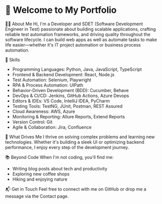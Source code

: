 # 👋 Welcome to My Portfolio

👨‍💻 About Me
Hi, I'm a Developer and SDET (Software Development Engineer in Test) passionate about building scalable applications, crafting reliable test automation frameworks, and driving quality throughout the software lifecycle. I can build web apps as well as automate tasks to make life easier—whether it's IT project automation or business process automation.

🧠 Skills
- Programming Languages: Python, Java, JavaScript, TypeScript
- Frontend & Backend Development: React, Node.js
- Test Automation: Selenium, Playwright
- RPA & Process Automation: UIPath
- Behavior-Driven Development (BDD): Cucumber, Behave
- DevOps & CI/CD: Jenkins, GitHub Actions, Azure Devops
- Editors & IDEs: VS Code, IntelliJ IDEA, PyCharm
- Testing Tools: TestNG, JUnit, Postman, REST Assured
- Cloud Awareness: AWS, Azure
- Monitoring & Reporting: Allure Reports, Extend Reports
- Version Control: Git
- Agile & Collaboration: Jira, Confluence

🧠 What Drives Me
I thrive on solving complex problems and learning new technologies. Whether it's building a sleek UI or optimizing backend performance, I enjoy every step of the development journey.

📚 Beyond Code
When I'm not coding, you'll find me:
- Writing blog posts about tech and productivity
- Exploring new coffee shops
- Hiking and enjoying nature

📬 Get in Touch
Feel free to connect with me on GitHub or drop me a message via the Contact page.

